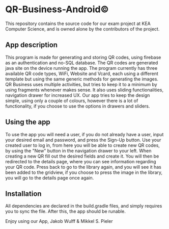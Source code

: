 # QR-Business-Android©
This repository contains the source code for our exam project at KEA Computer Science, 
and is owned alone by the contributors of the project.

## App description
This program is made for generating and storing QR codes, using firebase as an authentication and no-SQL database.
The QR codes are generated java site on the device running the app.
The program currently has three available QR code types, WiFi, Website and Vcard, 
each using a different template but using the same generic methods for generating the images.
QR Business uses multiple activities, but tries to keep it to a minimum by using fragments whenever  makes sense.
It also uses sliding functionalities, navigation drawer for increased UX. 
Our app tries to keep the design simple, using only a couple of colours, however there is a lot of functionality,
if you choose to use the options in drawers and sliders.

## Using the app
To use the app you will need a user, if you do not already have a user, 
input your desired email and password, and press the Sign-Up button.
Use your created user to log in, from here you will be able to create new QR codes, 
by using the "New" button in the navigation drawer to your left.
When creating a new QR fill out the desired fields and create it. 
You will then be redirected to the details page, where you can see information regarding your QR code.
Press back to go to the library again, and you will see it has been added to the gridview, 
if you choose to press the image in the library, you will go to the details page once again.

## Installation
All dependencies are declared in the build.gradle files, and simply requires you to sync the file.
After this, the app should be runable.

Enjoy using our App,
Jakob Wulff & Mikkel S. Pieler

